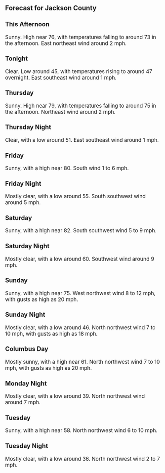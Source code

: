 <div>
   <h2>Forecast for Jackson County</h2>
   <p>
      <div style="font-size:120%">
         <h3>This Afternoon</h3>Sunny. High near 76, with temperatures falling to around 73 in the afternoon. East northeast wind around 2 mph.<br></div>
   </p>
   <p>
      <div style="font-size:120%">
         <h3>Tonight</h3>Clear. Low around 45, with temperatures rising to around 47 overnight. East southeast wind around 1 mph.<br></div>
   </p>
   <p>
      <div style="font-size:120%">
         <h3>Thursday</h3>Sunny. High near 79, with temperatures falling to around 75 in the afternoon. Northeast wind around 2 mph.<br></div>
   </p>
   <p>
      <div style="font-size:120%">
         <h3>Thursday Night</h3>Clear, with a low around 51. East southeast wind around 1 mph.<br></div>
   </p>
   <p>
      <div style="font-size:120%">
         <h3>Friday</h3>Sunny, with a high near 80. South wind 1 to 6 mph.<br></div>
   </p>
   <p>
      <div style="font-size:120%">
         <h3>Friday Night</h3>Mostly clear, with a low around 55. South southwest wind around 5 mph.<br></div>
   </p>
   <p>
      <div style="font-size:120%">
         <h3>Saturday</h3>Sunny, with a high near 82. South southwest wind 5 to 9 mph.<br></div>
   </p>
   <p>
      <div style="font-size:120%">
         <h3>Saturday Night</h3>Mostly clear, with a low around 60. Southwest wind around 9 mph.<br></div>
   </p>
   <p>
      <div style="font-size:120%">
         <h3>Sunday</h3>Sunny, with a high near 75. West northwest wind 8 to 12 mph, with gusts as high as 20 mph.<br></div>
   </p>
   <p>
      <div style="font-size:120%">
         <h3>Sunday Night</h3>Mostly clear, with a low around 46. North northwest wind 7 to 10 mph, with gusts as high as 18 mph.<br></div>
   </p>
   <p>
      <div style="font-size:120%">
         <h3>Columbus Day</h3>Mostly sunny, with a high near 61. North northwest wind 7 to 10 mph, with gusts as high as 20 mph.<br></div>
   </p>
   <p>
      <div style="font-size:120%">
         <h3>Monday Night</h3>Mostly clear, with a low around 39. North northwest wind around 7 mph.<br></div>
   </p>
   <p>
      <div style="font-size:120%">
         <h3>Tuesday</h3>Sunny, with a high near 58. North northwest wind 6 to 10 mph.<br></div>
   </p>
   <p>
      <div style="font-size:120%">
         <h3>Tuesday Night</h3>Mostly clear, with a low around 36. North northwest wind 2 to 7 mph.<br></div>
   </p>
</div>
